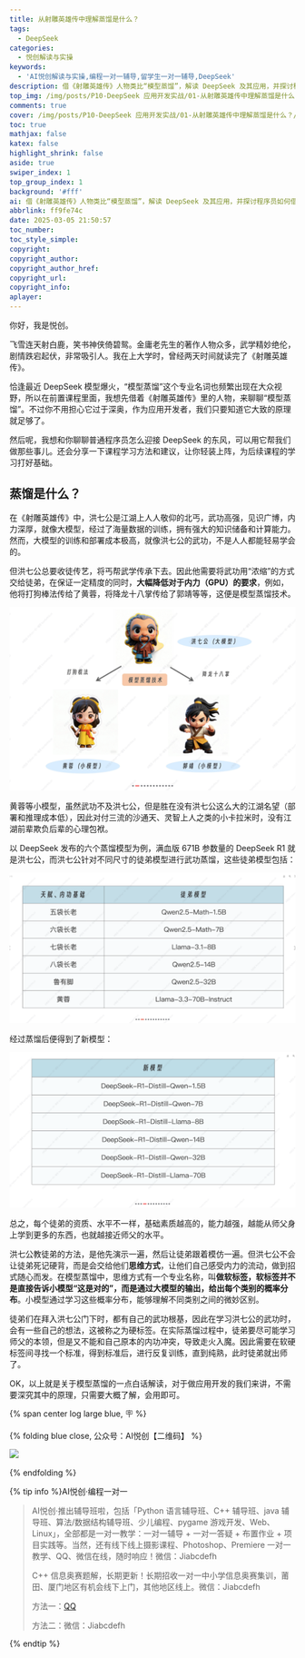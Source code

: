 ```yaml
---
title: 从射雕英雄传中理解蒸馏是什么？
tags:
  - DeepSeek
categories:
  - 悦创解读与实操
keywords:
  - 'AI悦创解读与实操,编程一对一辅导,留学生一对一辅导,DeepSeek'
description: 借《射雕英雄传》人物类比“模型蒸馏”，解读 DeepSeek 及其应用，并探讨程序员如何借势提升。
top_img: /img/posts/P10-DeepSeek 应用开发实战/01-从射雕英雄传中理解蒸馏是什么？/01-从射雕英雄传中理解蒸馏是什么？.jpg
comments: true
cover: /img/posts/P10-DeepSeek 应用开发实战/01-从射雕英雄传中理解蒸馏是什么？/01-从射雕英雄传中理解蒸馏是什么？.webp
toc: true
mathjax: false
katex: false
highlight_shrink: false
aside: true
swiper_index: 1
top_group_index: 1
background: '#fff'
ai: 借《射雕英雄传》人物类比“模型蒸馏”，解读 DeepSeek 及其应用，并探讨程序员如何借势提升。
abbrlink: ff9fe74c
date: 2025-03-05 21:50:57
toc_number:
toc_style_simple:
copyright:
copyright_author:
copyright_author_href:
copyright_url:
copyright_info:
aplayer:
---
```


你好，我是悦创。

飞雪连天射白鹿，笑书神侠倚碧鸳。金庸老先生的著作人物众多，武学精妙绝伦，剧情跌宕起伏，非常吸引人。我在上大学时，曾经两天时间就读完了《射雕英雄传》。

恰逢最近 DeepSeek 模型爆火，“模型蒸馏”这个专业名词也频繁出现在大众视野，所以在前置课程里面，我想先借着《射雕英雄传》里的人物，来聊聊“模型蒸馏”。不过你不用担心它过于深奥，作为应用开发者，我们只要知道它大致的原理就足够了。

然后呢，我想和你聊聊普通程序员怎么迎接 DeepSeek 的东风，可以用它帮我们做那些事儿。还会分享一下课程学习方法和建议，让你轻装上阵，为后续课程的学习打好基础。

## 蒸馏是什么？

在《射雕英雄传》中，洪七公是江湖上人人敬仰的北丐，武功高强，见识广博，内力深厚，就像大模型，经过了海量数据的训练，拥有强大的知识储备和计算能力。然而，大模型的训练和部署成本极高，就像洪七公的武功，不是人人都能轻易学会的。

但洪七公总要收徒传艺，将丐帮武学传承下去。因此他需要将武功用“浓缩”的方式交给徒弟，在保证一定精度的同时，**大幅降低对于内力（GPU）的要求**，例如，他将打狗棒法传给了黄蓉，将降龙十八掌传给了郭靖等等，这便是模型蒸馏技术。


![](01-从射雕英雄传中理解蒸馏是什么？/image.png)



黄蓉等小模型，虽然武功不及洪七公，但是胜在没有洪七公这么大的江湖名望（部署和推理成本低），因此对付三流的沙通天、灵智上人之类的小卡拉米时，没有江湖前辈欺负后辈的心理包袱。

以 DeepSeek 发布的六个蒸馏模型为例，满血版 671B 参数量的 DeepSeek R1 就是洪七公，而洪七公针对不同尺寸的徒弟模型进行武功蒸馏，这些徒弟模型包括：

![](01-从射雕英雄传中理解蒸馏是什么？/image-1.png)

经过蒸馏后便得到了新模型：

![](01-从射雕英雄传中理解蒸馏是什么？/image-2.png)

总之，每个徒弟的资质、水平不一样，基础素质越高的，能力越强，越能从师父身上学到更多的东西，也就越接近师父的水平。

洪七公教徒弟的方法，是他先演示一遍，然后让徒弟跟着模仿一遍。但洪七公不会让徒弟死记硬背，而是会交给他们**思维方式**，让他们自己感受内力的流动，做到招式随心而发。在模型蒸馏中，思维方式有一个专业名称，叫**做软标签，软标签并不是直接告诉小模型“这是对的”，而是通过大模型的输出，给出每个类别的概率分布**。小模型通过学习这些概率分布，能够理解不同类别之间的微妙区别。

徒弟们在拜入洪七公门下时，都有自己的武功根基，因此在学习洪七公的武功时，会有一些自己的想法，这被称之为硬标签。在实际蒸馏过程中，徒弟要尽可能学习师父的本领，但是又不能和自己原本的内功冲突，导致走火入魔。因此需要在软硬标签间寻找一个标准，得到标准后，进行反复训练，直到纯熟，此时徒弟就出师了。

OK，以上就是关于模型蒸馏的一点白话解读，对于做应用开发的我们来讲，不需要深究其中的原理，只需要大概了解，会用即可。

{% span center log large blue, 🪧 %}

{% folding blue close, 公众号：AI悦创【二维码】 %}

![](https://bornforthis.cn/gzh.jpg)

{% endfolding %}

{% tip info %}AI悦创·编程一对一

> AI悦创·推出辅导班啦，包括「Python 语言辅导班、C++ 辅导班、java 辅导班、算法/数据结构辅导班、少儿编程、pygame 游戏开发、Web、Linux」，全部都是一对一教学：一对一辅导 + 一对一答疑 + 布置作业 + 项目实践等。当然，还有线下线上摄影课程、Photoshop、Premiere 一对一教学、QQ、微信在线，随时响应！微信：Jiabcdefh
>
> C++ 信息奥赛题解，长期更新！长期招收一对一中小学信息奥赛集训，莆田、厦门地区有机会线下上门，其他地区线上。微信：Jiabcdefh
>
> 方法一：[QQ](http://wpa.qq.com/msgrd?v=3&uin=1432803776&site=qq&menu=yes)
>
> 方法二：微信：Jiabcdefh

{% endtip %}
